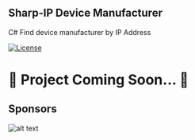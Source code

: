 
## Sharp-IP Device Manufacturer
C# Find device manufacturer by IP Address

[![License](https://img.shields.io/badge/License-BSD%202--Clause-orange.svg)](https://opensource.org/licenses/BSD-2-Clause)

# 🔺 Project Coming Soon... 🔺

## Sponsors
![alt text](https://github.com/KravitzMC/IPDeviceManufacturer/blob/main/netthailand.png)
